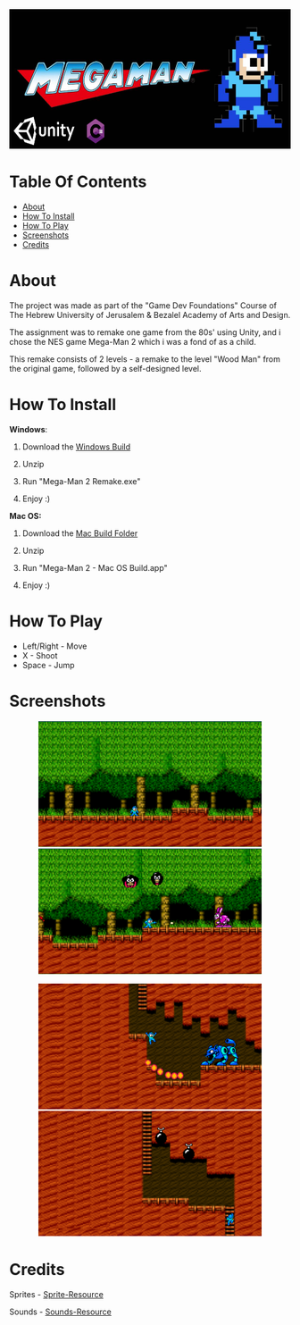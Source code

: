 <div align='center'>
  
  <img src='Images/Logo.png' width = "625" height = "250">
  
  <div align='left'>
    
# Table Of Contents
  - [About](#about)
  - [How To Install](#how-to-install)
  - [How To Play](#how-to-play)
  - [Screenshots](#screenshots)
  - [Credits](#credits)

  # About
  
  The project was made as part of the "Game Dev Foundations" Course of The Hebrew University of Jerusalem &  Bezalel Academy of Arts and Design.
    
  The assignment was to remake one game from the 80s' using Unity, and i chose the NES game Mega-Man 2 which i was a fond of as a child.
    
  This remake consists of 2 levels - a remake to the level "Wood Man" from the original game, followed by a self-designed level.
 
    
  # How To Install
  
  **Windows**:
    
  1. Download the [Windows Build](https://github.com/rshacham/Mega-Man-2-Remake/raw/main/Builds/Mega-Man%202%20-%20Windows%20Build.zip)
    
  2. Unzip
    
  3. Run "Mega-Man 2 Remake.exe"
    
  4. Enjoy :)
    
  
  **Mac OS:**
  
  1. Download the [Mac Build Folder](https://github.com/rshacham/Mega-Man-2-Remake/raw/main/Builds/Mega-Man%202%20-%20Mac%20OS%20Build.app.zip)
  
  2. Unzip
    
  3. Run "Mega-Man 2 - Mac OS Build.app"
    
  4. Enjoy :)
    
  # How To Play
   
  - Left/Right - Move
  - X - Shoot
  - Space - Jump
    
  # Screenshots
  
  <div align='center'>
      
  <img src='Images/Mega Man Idle.png' width = "400" height = "225">             <img src='Images/Mega Man Shooting.png' width = "400" height = "225">
    
  <img src='Images/Mega Man Lion.png' width = "400" height = "225">             <img src='Images/Mega Man Ladder.png' width = "400" height = "225">


    
  <div align='left'>

  # Credits
    
  Sprites - [Sprite-Resource](https://www.spriters-resource.com/nes/mm2/)
    
  Sounds - [Sounds-Resource](https://www.sounds-resource.com/nes/megaman2/sound/3616/)
  
  

